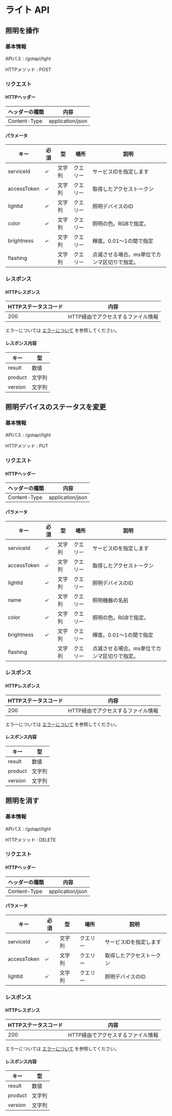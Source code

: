 # ライト API

## 照明を操作

### 基本情報

APIパス
: /gotapi/light

HTTPメソッド
: POST

### リクエスト

#### HTTPヘッダー

|ヘッダーの種類|内容|
|----------------|----------------|
|Content-Type|application/json|

#### パラメータ

|キー|必須|型|場所|説明|
|-----|-----|-----|-----|-----|
|serviceId|✓|文字列|クエリー|サービスIDを指定します|
|accessToken|✓|文字列|クエリー|取得したアクセストークン|
|lightId|✓|文字列|クエリー|照明デバイスのID|
|color|✓|文字列|クエリー|照明の色。RGBで指定。|
|brightness|✓|文字列|クエリー|輝度。0.01〜1の間で指定|
|flashing||文字列|クエリー|点滅させる場合。ms単位でカンマ区切りで指定。|

### レスポンス

#### HTTPレスポンス

|HTTPステータスコード|内容|
|-----|-----|
|200|HTTP経由でアクセスするファイル情報|

エラーについては [エラーについて](./error.md) を参照してください。


#### レスポンス内容

|キー|型|
|-----|-----|
|result|数値|
|product|文字列|
|version|文字列|

## 照明デバイスのステータスを変更

### 基本情報

APIパス
: /gotapi/light

HTTPメソッド
: PUT

### リクエスト

#### HTTPヘッダー

|ヘッダーの種類|内容|
|----------------|----------------|
|Content-Type|application/json|

#### パラメータ

|キー|必須|型|場所|説明|
|-----|-----|-----|-----|-----|
|serviceId|✓|文字列|クエリー|サービスIDを指定します|
|accessToken|✓|文字列|クエリー|取得したアクセストークン|
|lightId|✓|文字列|クエリー|照明デバイスのID|
|name|✓|文字列|クエリー|照明機器の名前|
|color|✓|文字列|クエリー|照明の色。RGBで指定。|
|brightness|✓|文字列|クエリー|輝度。0.01〜1の間で指定|
|flashing||文字列|クエリー|点滅させる場合。ms単位でカンマ区切りで指定。|

### レスポンス

#### HTTPレスポンス

|HTTPステータスコード|内容|
|-----|-----|
|200|HTTP経由でアクセスするファイル情報|

エラーについては [エラーについて](./error.md) を参照してください。


#### レスポンス内容

|キー|型|
|-----|-----|
|result|数値|
|product|文字列|
|version|文字列|

## 照明を消す

### 基本情報

APIパス
: /gotapi/light

HTTPメソッド
: DELETE

### リクエスト

#### HTTPヘッダー

|ヘッダーの種類|内容|
|----------------|----------------|
|Content-Type|application/json|

#### パラメータ

|キー|必須|型|場所|説明|
|-----|-----|-----|-----|-----|
|serviceId|✓|文字列|クエリー|サービスIDを指定します|
|accessToken|✓|文字列|クエリー|取得したアクセストークン|
|lightId|✓|文字列|クエリー|照明デバイスのID|

### レスポンス

#### HTTPレスポンス

|HTTPステータスコード|内容|
|-----|-----|
|200|HTTP経由でアクセスするファイル情報|

エラーについては [エラーについて](./error.md) を参照してください。


#### レスポンス内容

|キー|型|
|-----|-----|
|result|数値|
|product|文字列|
|version|文字列|
